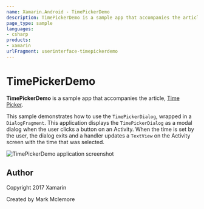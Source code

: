 ```yaml
---
name: Xamarin.Android - TimePickerDemo
description: TimePickerDemo is a sample app that accompanies the article, Time Picker. This sample demonstrates how to use the TimePickerDialog, wrapped in a...
page_type: sample
languages:
- csharp
products:
- xamarin
urlFragment: userinterface-timepickerdemo
---
```

# TimePickerDemo 

**TimePickerDemo** is a sample app that accompanies the article,
[Time Picker](https://developer.xamarin.com/guides/android/user_interface/controls/pickers/time-picker/).

This sample demonstrates how to use the `TimePickerDialog`, wrapped in
a `DialogFragment`. This application displays the `TimePickerDialog` as
a modal dialog when the user clicks a button on an Activity. When the
time is set by the user, the dialog exits and a handler updates a
`TextView` on the Activity screen with the time that was selected.

![TimePickerDemo  application screenshot](Screenshots/01-initial-screen.png "TimePickerDemo  application screenshot")

## Author

Copyright 2017 Xamarin

Created by Mark Mclemore
